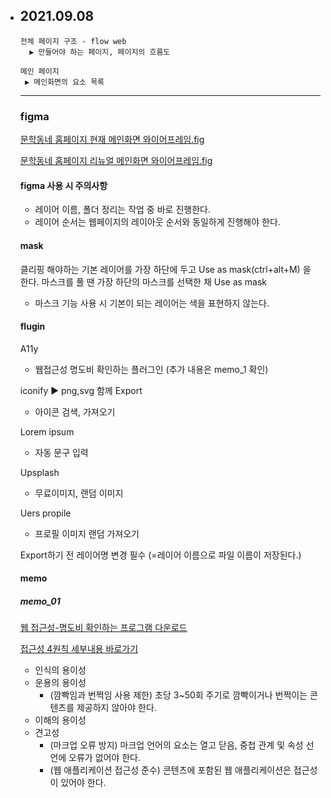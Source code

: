 - ## 2021.09.08

  

  ```
  전체 페이지 구조 - flow web
    ▶ 만들어야 하는 페이지, 페이지의 흐름도
  
  메인 페이지
   ▶ 메인화면의 요소 목록
  ```

  

  ---

  ### figma

  

  [문학동네 홈페이지 현재 메인화면 와이어프레임.fig](https://www.figma.com/file/usBp0s1mUkT8e1pfauycGl/project_%EB%AC%B8%ED%95%99%EB%8F%99%EB%84%A4?node-id=14%3A14)

  [문학동네 홈페이지 리뉴얼 메인화면 와이어프레임.fig](https://www.figma.com/file/EcwUkxEANL1ROqAro5TAbd/project_01_redesign?node-id=4%3A118)

  

  #### figma 사용 시 주의사항

  - 레이어 이름, 폴더 정리는 작업 중 바로 진행한다.
  - 레이어 순서는 웹페이지의 레이아웃 순서와 동일하게 진행해야 한다.
  
  
  
  
  
  #### mask
  
  클리핑 해야하는 기본 레이어를 가장 하단에 두고 Use as mask(ctrl+alt+M) 을 한다. 마스크를 풀 땐 가장 하단의 마스크를 선택한 채 Use as mask
  
  - 마스크 기능 사용 시 기본이 되는 레이어는 색을 표현하지 않는다.
  
  
  
  
  
  #### flugin
  
  A11y 
  
  - 웹접근성 명도비 확인하는 플러그인 (추가 내용은 memo_1 확인)
  
  iconify ▶ png,svg 함께 Export
  
  - 아이콘 검색, 가져오기
  
  Lorem ipsum
  
  - 자동 문구 입력
  
  Upsplash
  
  - 무료이미지, 랜덤 이미지
  
  Uers propile
  
  - 프로필 이미지 랜덤 가져오기
  
  
  
  Export하기 전 레이어명 변경 필수 (=레이어 이름으로 파일 이름이 저장된다.)
  
  
  
  
  
  #### memo
  
  ##### memo_01
  
  [웹 접근성-명도비 확인하는 프로그램 다운로드](https://www.tpgi.com/color-contrast-checker/)
  
  [접근성 4원칙 세부내용 바로가기](http://www.websoul.co.kr/accessibility/WA_guide21.asp)
  
  - 인식의 용이성
  - 운용의 용이성
    -  (깜빡임과 번쩍임 사용 제한) 초당 3~50회 주기로 깜빡이거나 번쩍이는 콘텐츠를 제공하지 않아야 한다.
  - 이해의 용이성
  - 견고성
    -  (마크업 오류 방지) 마크업 언어의 요소는 열고 닫음, 중첩 관계 및 속성 선언에 오류가 없어야 한다.
    -  (웹 애플리케이션 접근성 준수) 콘텐츠에 포함된 웹 애플리케이션은 접근성이 있어야 한다.
